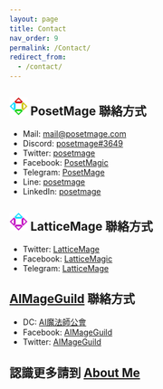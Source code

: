 ```yaml
---
layout: page
title: Contact
nav_order: 9
permalink: /Contact/
redirect_from:
  - /contact/
---
```


## <img src="/Icon/New/PosetMage_t.png" Height="32" /> PosetMage 聯絡方式
* Mail: mail@posetmage.com
* Discord:  [posetmage#3649](https://discord.gg/3UU5bRdbda)
* Twitter:  [posetmage](https://twitter.com/posetmage)
* Facebook: [PosetMagic](https://www.facebook.com/posetmagic)
* Telegram: [PosetMage](https://t.me/PosetMage)
* Line:     [posetmage](https://line.me/ti/p/posetmage)
* LinkedIn: [posetmage](https://www.linkedin.com/in/posetmage/)

## <img src="/Icon/New/QuantumNecro_t.png" Height="32" /> LatticeMage 聯絡方式
* Twitter:  [LatticeMage](https://twitter.com/LatticeMage)
* Facebook: [LatticeMagic](https://www.facebook.com/LatticeMagic)
* Telegram: [LatticeMage](https://t.me/PosetMage)

## [AIMageGuild](https://portaly.cc/AIMageGuild) 聯絡方式
* DC:       [AI魔法師公會](https://discord.gg/rNUGE7fzY8)
* Facebook: [AIMageGuild](https://www.facebook.com/groups/ai.mage.guild)
* Twitter:  [AIMageGuild](https://twitter.com/AIMageGuild)

## 認識更多請到 [About Me](/about)
